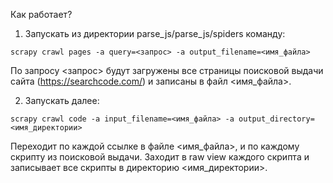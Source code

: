 Как работает?

1. Запускать из директории parse_js/parse_js/spiders команду:

`scrapy crawl pages -a query=<запрос> -a output_filename=<имя_файла>`

По запросу <запрос> будут загружены все страницы поисковой выдачи сайта (https://searchcode.com/) и записаны в файл <имя_файла>.

2. Запускать далее:

`scrapy crawl code -a input_filename=<имя_файла> -a output_directory=<имя_директории>`

Переходит по каждой ссылке в файле <имя_файла>, и по каждому скрипту из поисковой выдачи. Заходит в raw view каждого скрипта и записывает
все скрипты в директорию <имя_директории>.
